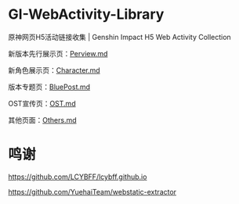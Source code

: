 # GI-WebActivity-Library
原神网页H5活动链接收集 | Genshin Impact H5 Web Activity Collection

新版本先行展示页：[Perview.md](Perview.md)

新角色展示页：[Character.md](Character.md)

版本专题页：[BluePost.md](BluePost.md)

OST宣传页：[OST.md](OST.md)

其他页面：[Others.md](Others.md)


# 鸣谢
https://github.com/LCYBFF/lcybff.github.io

https://github.com/YuehaiTeam/webstatic-extractor

